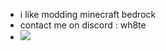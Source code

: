- i like modding minecraft bedrock
- contact me on discord : wh8te
- ![](https://komarev.com/ghpvc/?username=WhiteOnGithub)


